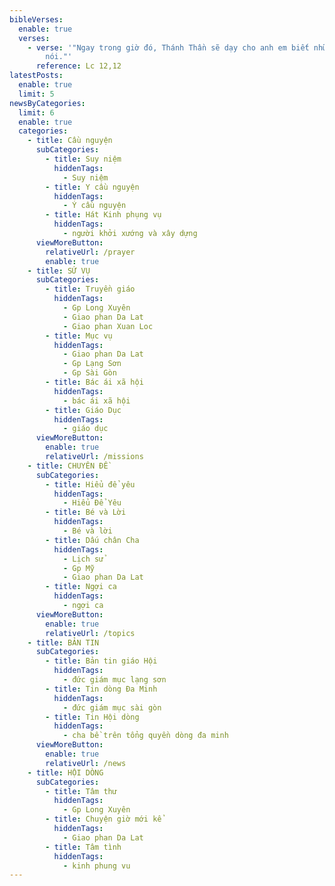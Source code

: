 ```yaml
---
bibleVerses:
  enable: true
  verses:
    - verse: '"Ngay trong giờ đó, Thánh Thần sẽ dạy cho anh em biết những điều phải
        nói."'
      reference: Lc 12,12
latestPosts:
  enable: true
  limit: 5
newsByCategories:
  limit: 6
  enable: true
  categories:
    - title: Cầu nguyện
      subCategories:
        - title: Suy niệm
          hiddenTags:
            - Suy niệm
        - title: Y cầu nguyện
          hiddenTags:
            - Ý cầu nguyện
        - title: Hát Kinh phụng vụ
          hiddenTags:
            - người khởi xướng và xây dựng
      viewMoreButton:
        relativeUrl: /prayer
        enable: true
    - title: SỨ VỤ
      subCategories:
        - title: Truyền giáo
          hiddenTags:
            - Gp Long Xuyên
            - Giao phan Da Lat
            - Giao phan Xuan Loc
        - title: Mục vụ
          hiddenTags:
            - Giao phan Da Lat
            - Gp Lạng Sơn
            - Gp Sài Gòn
        - title: Bác ái xã hội
          hiddenTags:
            - bác ái xã hội
        - title: Giáo Dục
          hiddenTags:
            - giáo dục
      viewMoreButton:
        enable: true
        relativeUrl: /missions
    - title: CHUYÊN ĐỀ
      subCategories:
        - title: Hiểu để yêu
          hiddenTags:
            - Hiểu Để Yêu
        - title: Bé và Lời
          hiddenTags:
            - Bé và lời
        - title: Dấu chân Cha
          hiddenTags:
            - Lịch sử
            - Gp Mỹ
            - Giao phan Da Lat
        - title: Ngợi ca
          hiddenTags:
            - ngợi ca
      viewMoreButton:
        enable: true
        relativeUrl: /topics
    - title: BẢN TIN
      subCategories:
        - title: Bản tin giáo Hội
          hiddenTags:
            - đức giám mục lạng sơn
        - title: Tin dòng Đa Minh
          hiddenTags:
            - đức giám mục sài gòn
        - title: Tin Hội dòng
          hiddenTags:
            - cha bề trên tổng quyền dòng đa minh
      viewMoreButton:
        enable: true
        relativeUrl: /news
    - title: HỘI DÒNG
      subCategories:
        - title: Tâm thư
          hiddenTags:
            - Gp Long Xuyên
        - title: Chuyện giờ mới kể
          hiddenTags:
            - Giao phan Da Lat
        - title: Tâm tình
          hiddenTags:
            - kinh phung vu
---
```

